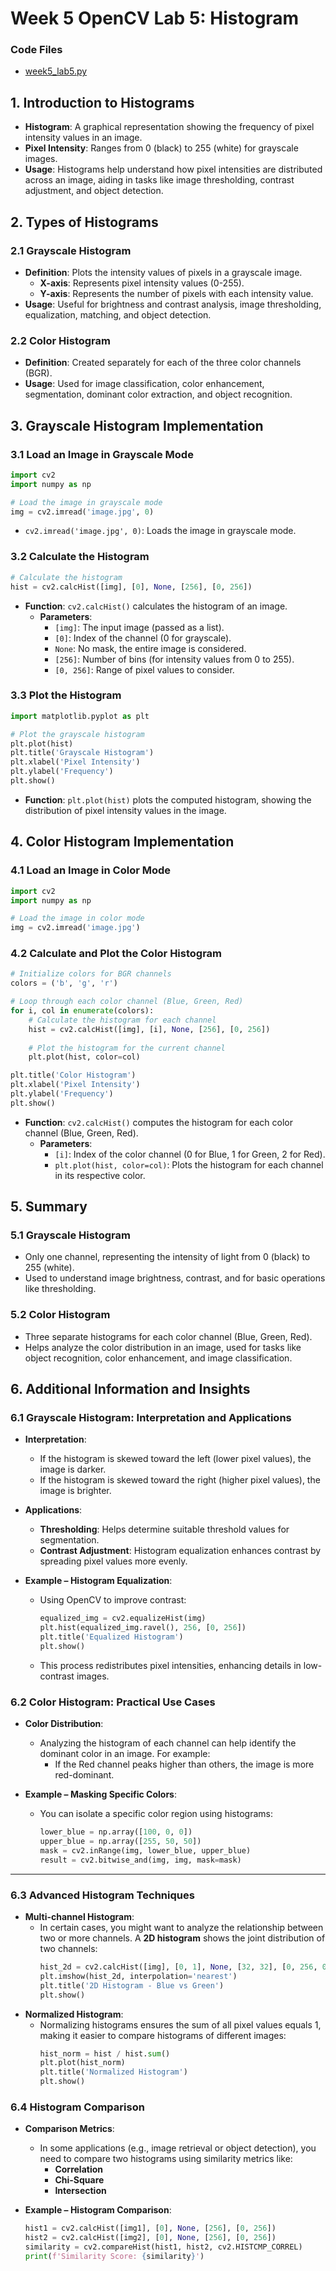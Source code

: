 # Week 5 OpenCV Lab 5: Histogram

### Code Files
- [week5_lab5.py](week5_lab5.py)

## 1. Introduction to Histograms
- **Histogram**: A graphical representation showing the frequency of pixel intensity values in an image.
- **Pixel Intensity**: Ranges from 0 (black) to 255 (white) for grayscale images.
- **Usage**: Histograms help understand how pixel intensities are distributed across an image, aiding in tasks like image thresholding, contrast adjustment, and object detection.

## 2. Types of Histograms

### 2.1 Grayscale Histogram
- **Definition**: Plots the intensity values of pixels in a grayscale image.
  - **X-axis**: Represents pixel intensity values (0-255).
  - **Y-axis**: Represents the number of pixels with each intensity value.
- **Usage**: Useful for brightness and contrast analysis, image thresholding, equalization, matching, and object detection.

### 2.2 Color Histogram
- **Definition**: Created separately for each of the three color channels (BGR).
- **Usage**: Used for image classification, color enhancement, segmentation, dominant color extraction, and object recognition.

## 3. Grayscale Histogram Implementation

### 3.1 Load an Image in Grayscale Mode
```python
import cv2
import numpy as np

# Load the image in grayscale mode
img = cv2.imread('image.jpg', 0)
```
- `cv2.imread('image.jpg', 0)`: Loads the image in grayscale mode.

### 3.2 Calculate the Histogram
```python
# Calculate the histogram
hist = cv2.calcHist([img], [0], None, [256], [0, 256])
```
- **Function**: `cv2.calcHist()` calculates the histogram of an image.
  - **Parameters**:
    - `[img]`: The input image (passed as a list).
    - `[0]`: Index of the channel (0 for grayscale).
    - `None`: No mask, the entire image is considered.
    - `[256]`: Number of bins (for intensity values from 0 to 255).
    - `[0, 256]`: Range of pixel values to consider.

### 3.3 Plot the Histogram
```python
import matplotlib.pyplot as plt

# Plot the grayscale histogram
plt.plot(hist)
plt.title('Grayscale Histogram')
plt.xlabel('Pixel Intensity')
plt.ylabel('Frequency')
plt.show()
```
- **Function**: `plt.plot(hist)` plots the computed histogram, showing the distribution of pixel intensity values in the image.

## 4. Color Histogram Implementation

### 4.1 Load an Image in Color Mode
```python
import cv2
import numpy as np

# Load the image in color mode
img = cv2.imread('image.jpg')
```

### 4.2 Calculate and Plot the Color Histogram
```python
# Initialize colors for BGR channels
colors = ('b', 'g', 'r')

# Loop through each color channel (Blue, Green, Red)
for i, col in enumerate(colors):
    # Calculate the histogram for each channel
    hist = cv2.calcHist([img], [i], None, [256], [0, 256])
    
    # Plot the histogram for the current channel
    plt.plot(hist, color=col)

plt.title('Color Histogram')
plt.xlabel('Pixel Intensity')
plt.ylabel('Frequency')
plt.show()
```
- **Function**: `cv2.calcHist()` computes the histogram for each color channel (Blue, Green, Red).
  - **Parameters**:
    - `[i]`: Index of the color channel (0 for Blue, 1 for Green, 2 for Red).
    - `plt.plot(hist, color=col)`: Plots the histogram for each channel in its respective color.

## 5. Summary

### 5.1 Grayscale Histogram
- Only one channel, representing the intensity of light from 0 (black) to 255 (white).
- Used to understand image brightness, contrast, and for basic operations like thresholding.

### 5.2 Color Histogram
- Three separate histograms for each color channel (Blue, Green, Red).
- Helps analyze the color distribution in an image, used for tasks like object recognition, color enhancement, and image classification.

## 6. Additional Information and Insights

### 6.1 Grayscale Histogram: Interpretation and Applications

- **Interpretation**:
  - If the histogram is skewed toward the left (lower pixel values), the image is darker.  
  - If the histogram is skewed toward the right (higher pixel values), the image is brighter.

- **Applications**:
  - **Thresholding**: Helps determine suitable threshold values for segmentation.
  - **Contrast Adjustment**: Histogram equalization enhances contrast by spreading pixel values more evenly.

- **Example – Histogram Equalization**:
  - Using OpenCV to improve contrast:
    ```python
    equalized_img = cv2.equalizeHist(img)
    plt.hist(equalized_img.ravel(), 256, [0, 256])
    plt.title('Equalized Histogram')
    plt.show()
    ```
  - This process redistributes pixel intensities, enhancing details in low-contrast images.

### 6.2 Color Histogram: Practical Use Cases

- **Color Distribution**:
  - Analyzing the histogram of each channel can help identify the dominant color in an image. For example:
    - If the Red channel peaks higher than others, the image is more red-dominant.
  
- **Example – Masking Specific Colors**:
  - You can isolate a specific color region using histograms:
    ```python
    lower_blue = np.array([100, 0, 0])
    upper_blue = np.array([255, 50, 50])
    mask = cv2.inRange(img, lower_blue, upper_blue)
    result = cv2.bitwise_and(img, img, mask=mask)
    ```
---

### 6.3 Advanced Histogram Techniques

- **Multi-channel Histogram**:
  - In certain cases, you might want to analyze the relationship between two or more channels. A **2D histogram** shows the joint distribution of two channels:
    ```python
    hist_2d = cv2.calcHist([img], [0, 1], None, [32, 32], [0, 256, 0, 256])
    plt.imshow(hist_2d, interpolation='nearest')
    plt.title('2D Histogram - Blue vs Green')
    plt.show()
    ```
- **Normalized Histogram**:
  - Normalizing histograms ensures the sum of all pixel values equals 1, making it easier to compare histograms of different images:
    ```python
    hist_norm = hist / hist.sum()
    plt.plot(hist_norm)
    plt.title('Normalized Histogram')
    plt.show()
    ```

### 6.4 Histogram Comparison

- **Comparison Metrics**:
  - In some applications (e.g., image retrieval or object detection), you need to compare two histograms using similarity metrics like:
    - **Correlation**
    - **Chi-Square**
    - **Intersection**

- **Example – Histogram Comparison**:
  ```python
  hist1 = cv2.calcHist([img1], [0], None, [256], [0, 256])
  hist2 = cv2.calcHist([img2], [0], None, [256], [0, 256])
  similarity = cv2.compareHist(hist1, hist2, cv2.HISTCMP_CORREL)
  print(f'Similarity Score: {similarity}')
  ```
